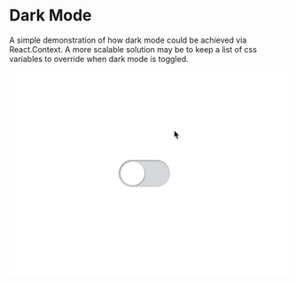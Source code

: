 # Dark Mode

A simple demonstration of how dark mode could be achieved via React.Context. A more scalable solution may be to keep a list of css variables to override when dark mode is toggled.

![demo](./src/dark-mode.gif)
